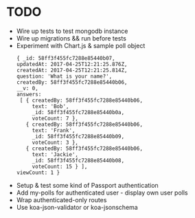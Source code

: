 # TODO

- Wire up tests to test mongodb instance
- Wire up migrations && run before tests
- Experiment with Chart.js & sample poll object
  ```
  { _id: 58ff3f455fc7288e85440b07,
  updatedAt: 2017-04-25T12:21:25.876Z,
  createdAt: 2017-04-25T12:21:25.814Z,
  question: 'What is your name?',
  createdBy: 58ff3f455fc7288e85440b06,
  __v: 0,
  answers:
   [ { createdBy: 58ff3f455fc7288e85440b06,
       text: 'Bob',
       _id: 58ff3f455fc7288e85440b0a,
       voteCount: 7 },
     { createdBy: 58ff3f455fc7288e85440b06,
       text: 'Frank',
       _id: 58ff3f455fc7288e85440b09,
       voteCount: 3 },
     { createdBy: 58ff3f455fc7288e85440b06,
       text: 'Jackie',
       _id: 58ff3f455fc7288e85440b08,
       voteCount: 15 } ],
  viewCount: 1 }
  ```
- Setup & test some kind of Passport authentication
- Add my-polls for authenticated user - display own user polls
- Wrap authenticated-only routes
- Use koa-json-validator or koa-jsonschema
